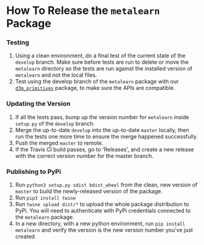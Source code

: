 # How To Release the `metalearn` Package

### Testing

1. Using a clean environment, do a final test of the current state of the `develop` branch. Make sure before tests are run to delete or move the `metalearn` directory so the tests are run against the installed version of `metalearn` and not the local files.
1. Test using the develop branch of the `metalearn` package with our [`d3m_primitives`](https://github.com/byu-dml/d3m-primitives) package, to make sure the APIs are compatible.

### Updating the Version

1. If all the tests pass, bump up the version number for `metalearn` inside `setup.py` of the `develop` branch.
1. Merge the up-to-date `develop` into the up-to-date `master` locally, then run the tests one more time to ensure the merge happened successfully.
1. Push the merged `master` to remote.
1. If the Travis CI build passes, go to 'Releases', and create a new release with the correct version number for the master branch.

### Publishing to PyPi

1. Run `python3 setup.py sdist bdist_wheel` from the clean, new version of `master` to build the newly-released version of the package.
1. Run `pip3 install twine`
1. Run `twine upload dist/*` to upload the whole package distribution to PyPi. You will need to authenticate with PyPi credentials connected to the `metalearn` package.
1. In a new directory, with a new python environment, run `pip install metalearn` and verify the version is the new version number you've just created.